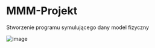 # MMM-Projekt
Stworzenie programu symulującego dany model fizyczny

![image](https://github.com/aFuks/MMM-Projekt/assets/96986297/8d4725ef-7bf8-4aa3-830d-9fd55ea08774)
